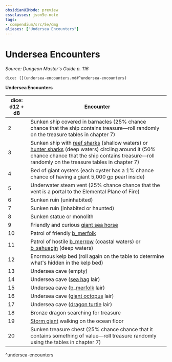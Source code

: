 ```yaml
---
obsidianUIMode: preview
cssclasses: json5e-note
tags:
- compendium/src/5e/dmg
aliases: ["Undersea Encounters"]
---
```

# Undersea Encounters
*Source: Dungeon Master's Guide p. 116* 

`dice: [](undersea-encounters.md#^undersea-encounters)`

**Undersea Encounters**

| dice: d12 + d8 | Encounter |
|----------------|-----------|
| 2 | Sunken ship covered in barnacles (25% chance chance that the ship contains treasure—roll randomly on the treasure tables in chapter 7) |
| 3 | Sunken ship with [reef sharks](b_reef-shark.md) (shallow waters) or [hunter sharks](b_hunter-shark.md) (deep waters) circling around it (50% chance chance that the ship contains treasure—roll randomly on the treasure tables in chapter 7) |
| 4 | Bed of giant oysters (each oyster has a 1% chance chance of having a giant 5,000 gp pearl inside) |
| 5 | Underwater steam vent (25% chance chance that the vent is a portal to the Elemental Plane of Fire) |
| 6 | Sunken ruin (uninhabited) |
| 7 | Sunken ruin (inhabited or haunted) |
| 8 | Sunken statue or monolith |
| 9 | Friendly and curious [giant sea horse](b_giant-sea-horse.md) |
| 10 | Patrol of friendly [b_merfolk](b_merfolk.md) |
| 11 | Patrol of hostile [b_merrow](b_merrow.md) (coastal waters) or [b_sahuagin](b_sahuagin.md) (deep waters) |
| 12 | Enormous kelp bed (roll again on the table to determine what's hidden in the kelp bed) |
| 13 | Undersea cave (empty) |
| 14 | Undersea cave ([sea hag](2.%20GM%20Tools/5eTools%20Compendium%20&%20Rules/_compendium/bestiary/fey/b_sea-hag.md) lair) |
| 15 | Undersea cave ([b_merfolk](b_merfolk.md) lair) |
| 16 | Undersea cave ([giant octopus](b_giant-octopus.md) lair) |
| 17 | Undersea cave ([dragon turtle](b_dragon-turtle.md) lair) |
| 18 | Bronze dragon searching for treasure |
| 19 | [Storm giant](b_storm-giant.md) walking on the ocean floor |
| 20 | Sunken treasure chest (25% chance chance that it contains something of value—roll treasure randomly using the tables in chapter 7) |
^undersea-encounters